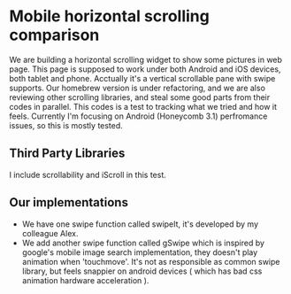 Mobile horizontal scrolling comparison
=============

We are building a horizontal scrolling widget to show some pictures in web page. This page is supposed to work under both Android and iOS devices, both tablet and phone. Acctually it's a vertical scrollable pane with swipe supports. Our homebrew version is under refactoring, and we are also reviewing other scrolling libraries, and steal some good parts from their codes in parallel. This codes is a test to tracking what we tried and how it feels. Currently I'm focusing on Android (Honeycomb 3.1) perfromance issues, so this is mostly tested.

Third Party Libraries
------

I include scrollability and iScroll in this test.

Our implementations
------

* We have one swipe function called swipeIt, it's developed by my colleague Alex.
* We add another swipe function called gSwipe which is inspired by google's mobile image search implementation, they doesn't play animation when 'touchmove'. It's not as responsible as common swipe library, but feels snappier on android devices ( which has bad css animation hardware acceleration ).
